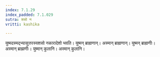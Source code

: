 ```yaml
---
index: 7.1.29
index_padded: 7.1.029
sutra: शसो न
vritti: kashika

---
```

युष्मदस्मद्भ्यासुत्तरस्यशसो नकारादेशो भवति। युष्मन् ब्राह्मणान्। अस्मान् ब्राह्मणान्। युष्मन् ब्राह्मणीः। अस्मान् ब्राह्मणीः। युष्मान् कुलानि। अस्मान् कुलानि।